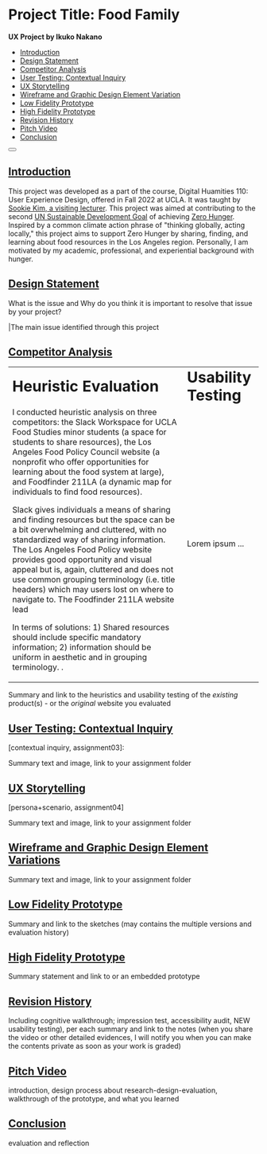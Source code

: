<head>
   <!-- Bootstrap CSS -->
    <link href="https://cdn.jsdelivr.net/npm/bootstrap@5.1.3/dist/css/bootstrap.min.css" rel="stylesheet" integrity="sha384-1BmE4kWBq78iYhFldvKuhfTAU6auU8tT94WrHftjDbrCEXSU1oBoqyl2QvZ6jIW3" crossorigin="anonymous">
 
</head>

# Project Title: Food Family

**UX Project by Ikuko Nakano**

<div>

  <!-- Nav tabs -->
  <ul class="nav navbar-nav" >
   <li class="active"><a href="#introduction">Introduction</a></li>
   <li ><a href="#design-statement">Design Statement</a></li>
   <li ><a href="#competitor-analysis">Competitor Analysis</a></li>
   <li ><a href="#user-testing-contextual-inquiry">User Testing: Contextual Inquiry</a></li>
   <li ><a href="#ux-storytelling">UX Storytelling</a></li>
   <li ><a href="#wireframe-and-graphic-design-element-variations">Wireframe and Graphic Design Element Variation</a></li>
   <li ><a href="#low-fidelity-prototype">Low Fidelity Prototype</a></li>
   <li ><a href="#high-fidelity-prototype">High Fidelity Prototype</a></li>
   <li ><a href="#revision-history">Revision History</a></li>
   <li><a href="#pitch-video">Pitch Video</a></li>
   <li><a href="#conclusion">Conclusion</a></li>
  </ul>
</div>


<button type="button" class="btn btn-default" aria-label="Right Align">
  <span class="glyphicon glyphicon-envelope" aria-hidden="true"></span>
</button>

<a href="#introduction">  <h2 class="lead">Introduction</h2> </a>
This project was developed as a part of the course, Digital Huamities 110: User Experience Design, offered in Fall 2022 at UCLA. It was taught by [Sookie Kim, a visiting lecturer](https://dh.ucla.edu/faculty/). This project was aimed at contributing to the second [UN Sustainable Development Goal](https://sdgs.un.org/goals) of achieving [Zero Hunger](https://sdgs.un.org/goals/goal2). Inspired by a common climate action phrase of "thinking globally, acting locally," this project aims to support Zero Hunger by sharing, finding, and learning about food resources in the Los Angeles region. Personally, I am motivated by my academic, professional, and experiential background with hunger.

<a href="#design-statement"> <h2 class="lead">Design Statement</h2> </a>

What is the issue and Why do you think it is important to resolve that issue by your project? 

|The main issue identified through this project 

<a href="#competitor-analysis"> <h2 class="lead">Competitor Analysis</h2> </a>

<table border="0">
 <tr>
    <td><b style="font-size:30px">Heuristic Evaluation</b></td>
    <td><b style="font-size:30px">Usability Testing</b></td>
 </tr>
 <tr>
    <td>I conducted heuristic analysis on three competitors: the Slack Workspace for UCLA Food Studies minor students (a space for students to share resources), the Los Angeles Food Policy Council website (a nonprofit who offer opportunities for learning about the food system at large), and Foodfinder 211LA (a dynamic map for individuals to find food resources).

Slack gives individuals a means of sharing and finding resources but the space can be a bit overwhelming and cluttered, with no standardized way of sharing information. The Los Angeles Food Policy website provides good opportunity and visual appeal but is, again, cluttered and does not use common grouping terminology (i.e. title headers) which may users lost on where to navigate to. The Foodfinder 211LA website lead

In terms of solutions: 1) Shared resources should include specific mandatory information; 2) information should be uniform in aesthetic and in grouping terminology.
.</td>
    <td>Lorem ipsum ...</td>
 </tr>
</table>

Summary and link to the heuristics and usability testing of the *existing* product(s) - or the *original* website you evaluated



<a href="#user-testing"> <h2 class="lead">User Testing: Contextual Inquiry</h2> </a>

[contextual inquiry, assignment03]:

Summary text and image, link to your assignment folder



<a href="#ux-storytelling"> <h2 class="lead">UX Storytelling</h2> </a>

[persona+scenario, assignment04]

Summary text and image, link to your assignment folder



<a href="#wireframe-and-graphic-design-element-variations"> <h2 class="lead">Wireframe and Graphic Design Element Variations</h2> </a>

Summary text and image, link to your assignment folder

<a href="#low-fidelity-prototype">  <h2 class="lead">Low Fidelity Prototype</h2>  </a>

Summary and link to the sketches (may contains the multiple versions and evaluation history)


<a href="#high-fidelity-prototype">  <h2 class="lead">High Fidelity Prototype</h2>  </a>

Summary statement and link to or an embedded prototype

<a href="#revision-history"> <h2 class="lead">Revision History</h2> </a>

Including cognitive walkthrough; impression test, accessibility audit, NEW usability testing), per each summary and link to the notes (when you share the video or other detailed evidences, I will notify you when you can make the contents private as soon as your work is graded)

<a href="#pitch-video">  <h2 class="lead">Pitch Video</h2>  </a>

introduction, design process about research-design-evaluation, walkthrough of the prototype, and what you learned  

<a href="#conclusion">  <h2 class="lead">Conclusion</h2>  </a>

evaluation and reflection
